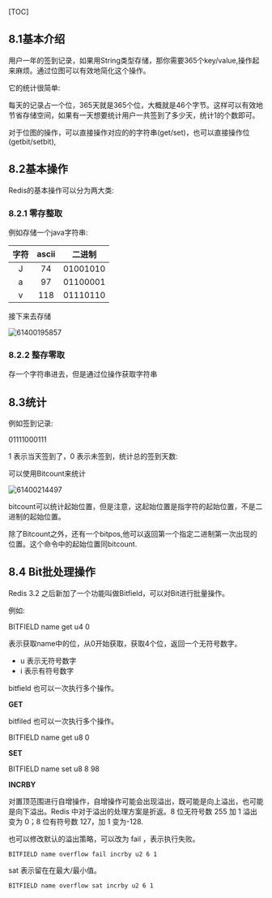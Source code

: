 [TOC]

## 8.1基本介绍

用户一年的签到记录，如果用String类型存储，那你需要365个key/value,操作起来麻烦。通过位图可以有效地简化这个操作。

它的统计很简单:

每天的记录占一个位，365天就是365个位，大概就是46个字节。这样可以有效地节省存储空间，如果有一天想要统计用户一共签到了多少天，统计1的个数即可。

对于位图的操作，可以直接操作对应的的字符串(get/set)，也可以直接操作位(getbit/setbit),

## 8.2基本操作

Redis的基本操作可以分为两大类:

### 8.2.1 零存整取

例如存储一个java字符串:

| 字符 | ascii |  二进制  |
| :--: | :---: | :------: |
|  J   |  74   | 01001010 |
|  a   |  97   | 01100001 |
|  v   |  118  | 01110110 |

接下来去存储

![61400195857](C:\Users\85183\AppData\Local\Temp\1614001958572.png)

### 8.2.2 整存零取

存一个字符串进去，但是通过位操作获取字符串

## 8.3统计

例如签到记录:

01111000111

1 表示当天签到了，0 表示未签到，统计总的签到天数:

可以使用Bitcount来统计

![61400214497](C:\Users\85183\AppData\Local\Temp\1614002144970.png)

bitcount可以统计起始位置，但是注意，这起始位置是指字符的起始位置，不是二进制的起始位置。

除了Bitcount之外，还有一个bitpos,他可以返回第一个指定二进制第一次出现的位置。这个命令中的起始位置同bitcount.

## 8.4 Bit批处理操作

Redis 3.2 之后新加了一个功能叫做Bitfield，可以对Bit进行批量操作。

例如:

BITFIELD name get u4 0

表示获取name中的位，从0开始获取，获取4个位，返回一个无符号数字。

- u 表示无符号数字
- i 表示有符号数字

bitfield 也可以一次执行多个操作。

**GET**

bitfiled 也可以一次执行多个操作。

BITFIELD name get u8 0

**SET**

BITFIELD  name set u8 8 98

**INCRBY**

对置顶范围进行自增操作，自增操作可能会出现溢出，既可能是向上溢出，也可能是向下溢出。Redis 中对于溢出的处理方案是折返。8 位无符号数 255 加 1 溢出变为 0；8 位有符号数 127，加 1 变为-128.

也可以修改默认的溢出策略，可以改为 fail ，表示执行失败。

~~~
BITFIELD name overflow fail incrby u2 6 1
~~~


sat 表示留在在最大/最小值。

~~~
BITFIELD name overflow sat incrby u2 6 1
~~~



